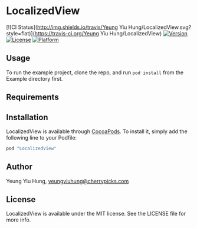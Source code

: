 # LocalizedView

[![CI Status](http://img.shields.io/travis/Yeung Yiu Hung/LocalizedView.svg?style=flat)](https://travis-ci.org/Yeung Yiu Hung/LocalizedView)
[![Version](https://img.shields.io/cocoapods/v/LocalizedView.svg?style=flat)](http://cocoapods.org/pods/LocalizedView)
[![License](https://img.shields.io/cocoapods/l/LocalizedView.svg?style=flat)](http://cocoapods.org/pods/LocalizedView)
[![Platform](https://img.shields.io/cocoapods/p/LocalizedView.svg?style=flat)](http://cocoapods.org/pods/LocalizedView)

## Usage

To run the example project, clone the repo, and run `pod install` from the Example directory first.

## Requirements

## Installation

LocalizedView is available through [CocoaPods](http://cocoapods.org). To install
it, simply add the following line to your Podfile:

```ruby
pod "LocalizedView"
```

## Author

Yeung Yiu Hung, yeungyiuhung@cherrypicks.com

## License

LocalizedView is available under the MIT license. See the LICENSE file for more info.
